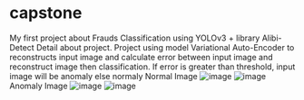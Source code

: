 # capstone
My first project about Frauds Classification using YOLOv3 + library Alibi-Detect
Detail about project. Project using model Variational Auto-Encoder to reconstructs input image and calculate error between input image and reconstruct image then classification. If error is greater than threshold, input image will be anomaly else normaly
Normal Image
![image](https://user-images.githubusercontent.com/80798862/155887492-e4168a9f-4c35-4e38-9518-fc8ce64e78ed.png)
![image](https://user-images.githubusercontent.com/80798862/155887519-38a75c71-54e7-451b-b1c0-15bd8a2e4fd2.png)
Anomaly Image
![image](https://user-images.githubusercontent.com/80798862/155887599-f1d5bc48-3325-4f8e-9532-376d21c5b47e.png)
![image](https://user-images.githubusercontent.com/80798862/155887613-caec86b8-4398-4549-8295-291d70a0917a.png)
